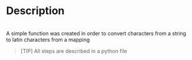 # Description

<br>A simple function was created in order to convert characters from a string to latin characters from a mapping 

>[TIP]
>All steps are described in a python file